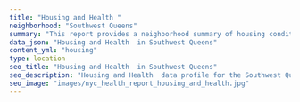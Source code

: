 ```yaml
---
title: "Housing and Health "
neighborhood: "Southwest Queens"
summary: "This report provides a neighborhood summary of housing conditions and related health outcomes. It also describes population characteristics that can increase vulnerability to housing hazards."
data_json: "Housing and Health  in Southwest Queens"
content_yml: "housing"
type: location
seo_title: "Housing and Health  in Southwest Queens"
seo_description: "Housing and Health  data profile for the Southwest Queens neighborhood of NYC."
seo_image: "images/nyc_health_report_housing_and_health.jpg"
---
```

